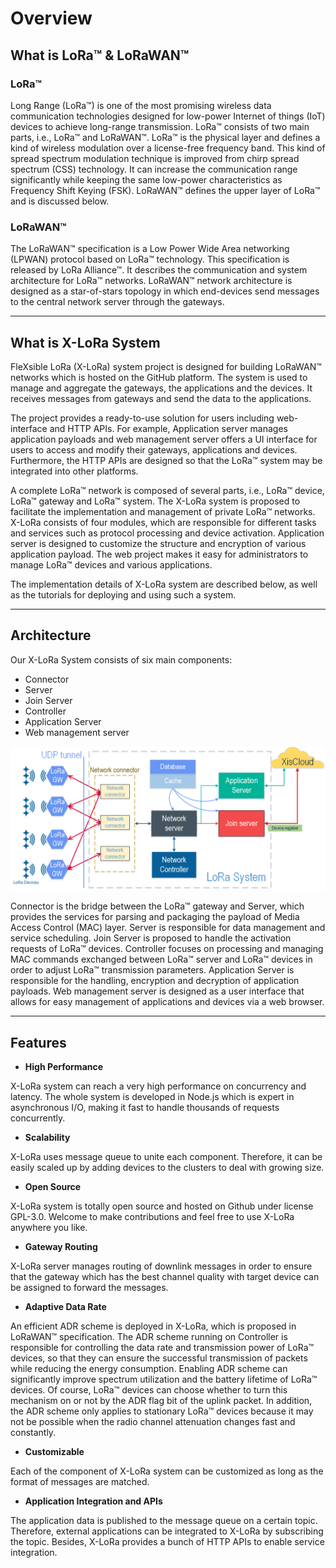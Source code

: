 # Overview

## What is LoRa™ & LoRaWAN™

### LoRa™

Long Range (LoRa™) is one of the most promising wireless data communication technologies designed for low-power Internet of things (IoT) devices to achieve long-range transmission. LoRa™ consists of two main parts, i.e., LoRa™ and LoRaWAN™. LoRa™ is the physical layer and defines a kind of wireless modulation over a license-free frequency band. This kind of spread spectrum modulation technique is improved from chirp spread spectrum (CSS) technology. It can increase the communication range significantly while keeping the same low-power characteristics as Frequency Shift Keying (FSK). LoRaWAN™ defines the upper layer of LoRa™ and is discussed below.

### LoRaWAN™

The LoRaWAN™ specification is a Low Power Wide Area networking (LPWAN) protocol based on LoRa™ technology. This specification is released by LoRa Alliance™. It describes the communication and system architecture for LoRa™ networks. LoRaWAN™ network architecture is designed as a star-of-stars topology in which end-devices send messages to the central network server through the gateways. 

---

## What is X-LoRa System

FleXsible LoRa (X-LoRa) system project is designed for building LoRaWAN™ networks which is hosted on the GitHub platform. The system is used to manage and aggregate the gateways, the applications and the devices. It receives messages from gateways and send the data to the applications.

The project provides a ready-to-use solution for users including web-interface and HTTP APIs. For example, Application server manages application payloads and web management server offers a UI interface for users to access and modify their gateways, applications and devices. Furthermore, the HTTP APIs are designed so that the LoRa™ system may be integrated into other platforms.

A complete LoRa™ network is composed of several parts, i.e., LoRa™ device, LoRa™ gateway and LoRa™ system. The X-LoRa system is proposed to facilitate the implementation and management of private LoRa™ networks. X-LoRa consists of four modules, which are responsible for different tasks and services such as protocol processing and device activation. Application server is designed to customize the structure and encryption of various application payload. The web project makes it easy for administrators to manage LoRa™ devices and various applications.

The implementation details of X-LoRa system are described below, as well as the tutorials for deploying and using such a system.

---

## Architecture

Our X-LoRa System consists of six main components:

* Connector
* Server
* Join Server
* Controller
* Application Server
* Web management server

![Architecture](https://github.com/xisiot/resources/blob/master/lora-system/images/Architecture.jpg)

Connector is the bridge between the LoRa™ gateway and Server, which provides the services for parsing and packaging the payload of Media Access Control (MAC) layer. Server is responsible for data management and service scheduling. Join Server is proposed to handle the activation requests of LoRa™ devices. Controller focuses on processing and managing MAC commands exchanged between LoRa™ server and LoRa™ devices in order to adjust LoRa™ transmission parameters. Application Server is responsible for the handling, encryption and decryption of application payloads. Web management server is designed as a user interface that allows for easy management of applications and devices via a web browser.

---

## Features

* **High Performance**

X-LoRa system can reach a very high performance on concurrency and latency. The whole system is developed in Node.js which is expert in asynchronous I/O, making it fast to handle thousands of requests concurrently. 

* **Scalability**

X-LoRa uses message queue to unite each component. Therefore, it can be easily scaled up by adding devices to the clusters to deal with growing size.

* **Open Source**

X-LoRa system is totally open source and hosted on Github under license GPL-3.0. Welcome to make contributions and feel free to use X-LoRa anywhere you like.

* **Gateway Routing**

X-LoRa server manages routing of downlink messages in order to ensure that the gateway which has the best channel quality with target device can be assigned to forward the messages. 

* **Adaptive Data Rate**

An efficient ADR scheme is deployed in X-LoRa, which is proposed in LoRaWAN™ specification. The ADR scheme running on Controller is responsible for controlling the data rate and transmission power of LoRa™ devices, so that they can ensure the successful transmission of packets while reducing the energy consumption. Enabling ADR scheme can significantly improve spectrum utilization and the battery lifetime of LoRa™ devices. Of course, LoRa™ devices can choose whether to turn this mechanism on or not by the ADR flag bit of the uplink packet. In addition, the ADR scheme only applies to stationary LoRa™ devices because it may not be possible when the radio channel attenuation changes fast and constantly. 

* **Customizable**

Each of the component of X-LoRa system can be customized as long as the format of messages are matched. 

* **Application Integration and APIs**

The application data is published to the message queue on a certain topic. Therefore, external applications can be integrated to X-LoRa by subscribing the topic. Besides, X-LoRa provides a bunch of HTTP APIs to enable service integration.
